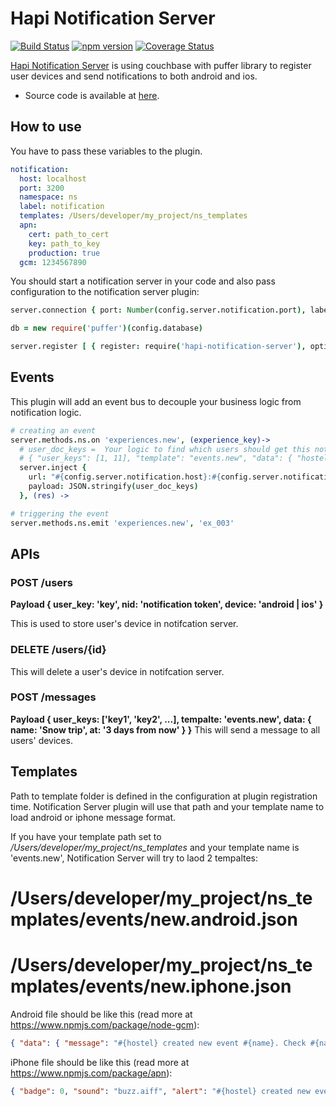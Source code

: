 Hapi Notification Server
======

[![Build Status](https://travis-ci.org/tectual/hapi-notification-server.svg)](https://travis-ci.org/tectual/hapi-notification-server)
[![npm version](https://badge.fury.io/js/hapi-notification-server.svg)](http://badge.fury.io/js/hapi-notification-server)
[![Coverage Status](https://coveralls.io/repos/tectual/hapi-notification-server/badge.svg?branch=master)](https://coveralls.io/r/tectual/hapi-notification-server?branch=master)

[Hapi Notification Server](https://www.npmjs.com/package/hapi-notification-server) is using couchbase with puffer library to register user devices and send notifications to both android and ios.

* Source code is available at [here](https://github.com/tectual/hapi-notification-server).

## How to use

You have to pass these variables to the plugin.

```yaml
notification:
  host: localhost
  port: 3200
  namespace: ns
  label: notification
  templates: /Users/developer/my_project/ns_templates
  apn:
    cert: path_to_cert
    key: path_to_key
    production: true
  gcm: 1234567890
```

You should start a notification server in your code and also pass configuration to the notification server plugin:
```coffee
server.connection { port: Number(config.server.notification.port), labels: config.server.notification.label }

db = new require('puffer')(config.database)

server.register [ { register: require('hapi-notification-server'), options: { config: config.server.notification, database: db } } ], (err) -> throw err if err
```

## Events
This plugin will add an event bus to decouple your business logic from notification logic.

```coffee
# creating an event
server.methods.ns.on 'experiences.new', (experience_key)->
  # user_doc_keys =  Your logic to find which users should get this notification
  # { "user_keys": [1, 11], "template": "events.new", "data": { "hostel": "Base Sydney", "name": "Manly BBQ" } }
  server.inject {
    url: "#{config.server.notification.host}:#{config.server.notification.port}/messages"
    payload: JSON.stringify(user_doc_keys)
  }, (res) ->

# triggering the event
server.methods.ns.emit 'experiences.new', 'ex_003'
```

## APIs
### POST /users 
**Payload { user_key: 'key', nid: 'notification token', device: 'android | ios' }**

This is used to store user's device in notifcation server.
### DELETE /users/{id}
This will delete a user's device in notifcation server.
### POST /messages 
**Payload { user_keys: ['key1', 'key2', ...], tempalte: 'events.new', data: { name: 'Snow trip', at: '3 days from now' } }**
This will send a message to all users' devices.

## Templates

Path to template folder is defined in the configuration at plugin registration time. Notification Server plugin will use that path and your template name to load android or iphone message format.

If you have your template path set to */Users/developer/my_project/ns_templates* and your template name is 'events.new', Notification Server will try to laod 2 tempaltes:
# /Users/developer/my_project/ns_templates/events/new.android.json
# /Users/developer/my_project/ns_templates/events/new.iphone.json

Android file should be like this (read more at https://www.npmjs.com/package/node-gcm):
```json
{ "data": { "message": "#{hostel} created new event #{name}. Check #{name} now!" } }
```

iPhone file should be like this (read more at https://www.npmjs.com/package/apn):
```json
{ "badge": 0, "sound": "buzz.aiff", "alert": "#{hostel} created new event #{name}. Check #{name} now!", "payload": { "hostel": "#{hostel}" } }
```
